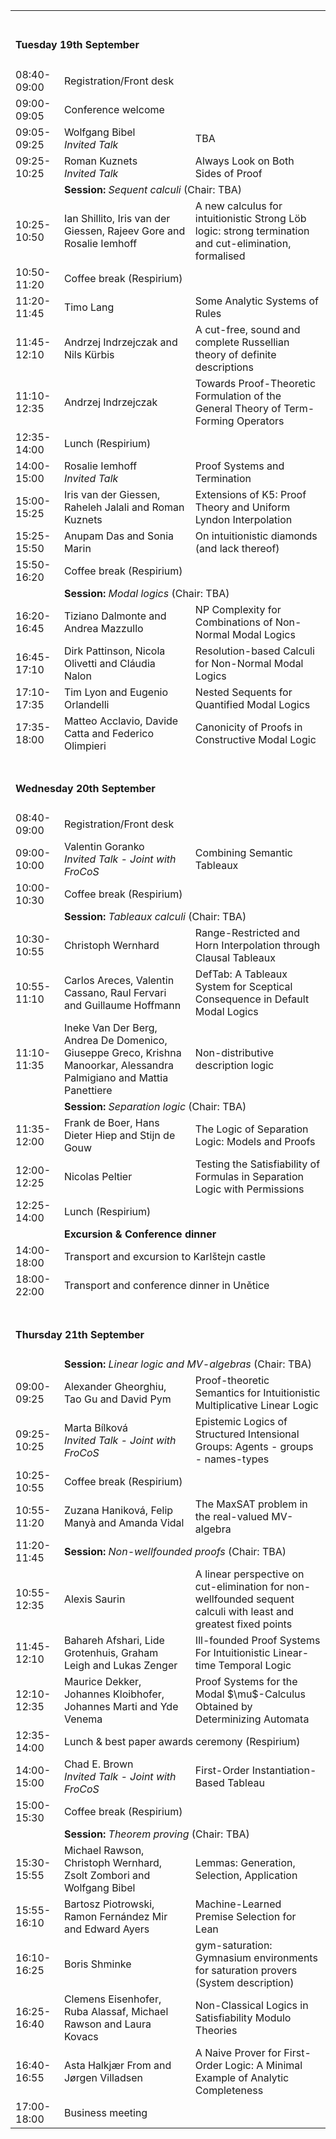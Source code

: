 
<table>
  <tbody>
  
  <tr>
    <td colspan="3"><span> <br><h4>Tuesday 19th September</h4></span></td>
  </tr>
  <tr>
     <td><span class="ptime">08:40-09:00</span></td>
     <td colspan="2"><span class="pevent">Registration/Front desk</span></td>
  </tr>
  
  <tr>
     <td><span class="ptime">09:00-09:05</span></td>
     <td colspan="2"><span class="pevent">Conference welcome</span></td>
  </tr>

  <tr>
     <td><span class="ptime">09:05-09:25</span></td>
    <td><span class="pauthors">Wolfgang Bibel <br/><i>Invited Talk</i></span></td>
     <td><span class="ptitle">TBA</span></td>
  </tr> 
  <tr><td><span class="ptime">09:25-10:25</span></td>
     <td><span class="pauthors">Roman Kuznets <br/><i>Invited Talk</i></span></td>
     <td><span class="ptitle"> Always Look on Both Sides of Proof</span></td>
  </tr>
  <tr>
    <td ></td>
    <td  colspan="2"><b>Session:</b> <i>Sequent calculi</i> (Chair: TBA)</td>
  </tr>
  <tr><td><span class="ptime">10:25-10:50</span></td>
    <td><span class="pauthors">Ian Shillito, Iris van der Giessen, Rajeev Gore and Rosalie Iemhoff</span></td>
     <td><span class="ptitle"> A new calculus for intuitionistic Strong Löb logic: strong termination and cut-elimination, formalised</span></td>
  </tr>
  <tr>
     <td><span class="ptime">10:50-11:20</span></td>
     <td colspan="2"><span class="pevent">Coffee break (Respirium)</span></td>
  </tr>
  <tr>
     <td><span class="ptime">11:20-11:45</span></td>
     <td><span class="pauthors">Timo Lang</span></td>
     <td><span class="ptitle">Some Analytic Systems of Rules</span></td>
  </tr>
  <tr>
     <td><span class="ptime">11:45-12:10</span></td>
     <td><span class="pauthors">Andrzej Indrzejczak and Nils Kürbis</span></td>
     <td><span class="ptitle">A cut-free, sound and complete Russellian theory of definite descriptions</span></td>
  </tr>
  <tr>
     <td><span class="ptime">11:10-12:35</span></td>
     <td><span class="pauthors">Andrzej Indrzejczak</span></td>
     <td><span class="ptitle">Towards Proof-Theoretic Formulation of the General Theory of Term-Forming Operators</span></td>
  </tr>
  <tr>
     <td><span class="ptime">12:35-14:00</span></td>
     <td colspan="2"><span class="pevent">Lunch (Respirium)</span></td>
  </tr>
  <tr>
     <td><span class="ptime">14:00-15:00</span></td>
     <td><span class="pauthors">Rosalie Iemhoff <br/><i>Invited Talk</i></span></td>
     <td><span class="ptitle">Proof Systems and Termination</span></td>
  </tr>
  <tr>
     <td><span class="ptime">15:00-15:25</span></td>
     <td><span class="pauthors">Iris van der Giessen, Raheleh Jalali and Roman Kuznets</span></td>
     <td><span class="ptitle">Extensions of K5: Proof Theory and Uniform Lyndon Interpolation</span></td>
  </tr>
  <tr>
     <td><span class="ptime">15:25-15:50</span></td>
     <td><span class="pauthors">Anupam Das and Sonia Marin</span></td>
     <td><span class="ptitle">On intuitionistic diamonds (and lack thereof)</span></td>
  </tr>
  <tr>
     <td><span class="ptime">15:50-16:20</span></td>
     <td colspan="2"><span class="pevent">Coffee break (Respirium)</span></td>
  </tr>
  <tr>
    <td ></td>
    <td  colspan="2"><b>Session:</b> <i>Modal logics</i> (Chair: TBA)</td>
  </tr>
  <tr>
     <td><span class="ptime">16:20-16:45</span></td>
     <td><span class="pauthors">Tiziano Dalmonte and Andrea Mazzullo</span></td>
     <td><span class="ptitle">NP Complexity for Combinations of Non-Normal Modal Logics</span></td>
  </tr>
  <tr>
     <td><span class="ptime">16:45-17:10</span></td>
     <td><span class="pauthors">Dirk Pattinson, Nicola Olivetti and Cláudia Nalon</span></td>
     <td><span class="ptitle">Resolution-based Calculi for Non-Normal Modal Logics</span></td>
  </tr>
  <tr>
     <td><span class="ptime">17:10-17:35</span></td>
     <td><span class="pauthors">Tim Lyon and Eugenio Orlandelli</span></td>
     <td><span class="ptitle">Nested Sequents for Quantified Modal Logics</span></td>
  </tr>
  <tr>
     <td><span class="ptime">17:35-18:00</span></td>
     <td><span class="pauthors">Matteo Acclavio, Davide Catta and Federico Olimpieri</span></td>
     <td><span class="ptitle">Canonicity of Proofs in Constructive Modal Logic</span></td>
  </tr>

  <tr>
    <td colspan="3"><span> <br><h4>Wednesday 20th September</h4></span></td>
  </tr>
  <tr>
     <td><span class="ptime">08:40-09:00</span></td>
     <td colspan="2"><span class="pevent">Registration/Front desk</span></td>
  </tr>
  <tr>
     <td><span class="ptime">09:00-10:00</span></td>
     <td><span class="pauthors">Valentin Goranko <br/><i>Invited Talk - Joint with FroCoS</i></span></td>
     <td><span class="ptitle"> Combining Semantic Tableaux</span></td>
  </tr>
  <tr>
     <td><span class="ptime">10:00-10:30</span></td>
     <td colspan="2"><span class="pevent">Coffee break (Respirium)</span></td>
  </tr>
  <tr>
    <td ></td>
    <td  colspan="2"><b>Session:</b> <i>Tableaux calculi</i> (Chair: TBA)</td>
  </tr>
  <tr>
     <td><span class="ptime">10:30-10:55</span></td>
     <td><span class="pauthors">Christoph Wernhard</span></td>
     <td><span class="ptitle">Range-Restricted and Horn Interpolation through Clausal Tableaux</span></td>
  </tr>
  <tr>
     <td><span class="ptime">10:55-11:10</span></td>
     <td><span class="pauthors">Carlos Areces, Valentin Cassano, Raul Fervari and Guillaume Hoffmann</span></td>
     <td><span class="ptitle">DefTab: A Tableaux System for Sceptical Consequence in Default Modal Logics</span></td>
  </tr>
  <tr>
     <td><span class="ptime">11:10-11:35</span></td>
     <td><span class="pauthors">Ineke Van Der Berg, Andrea De Domenico, Giuseppe Greco, Krishna Manoorkar, Alessandra Palmigiano and Mattia Panettiere</span></td>
     <td><span class="ptitle">Non-distributive description logic</span></td>
  </tr>
  <tr>
    <td ></td>
    <td  colspan="2"><b>Session:</b> <i>Separation logic</i> (Chair: TBA)</td>
  </tr>
  <tr>
<!--    <td  colspan="2"><b>Session:</b> <i>Separation logics</i> (Chair: TBA)</td> -->
     <td><span class="ptime">11:35-12:00</span></td>
     <td><span class="pauthors">Frank de Boer, Hans Dieter Hiep and Stijn de Gouw</span></td>
     <td><span class="ptitle">The Logic of Separation Logic: Models and Proofs</span></td>
  </tr>
  <tr>
     <td><span class="ptime">12:00-12:25</span></td>
     <td><span class="pauthors">Nicolas Peltier</span></td>
     <td><span class="ptitle">Testing the Satisfiability of Formulas in Separation Logic with Permissions</span></td>
  </tr>
  <tr>
     <td><span class="ptime">12:25-14:00</span></td>
     <td colspan="2"><span class="pevent">Lunch (Respirium)</span></td>
  </tr>
  <tr>
    <td ></td>
    <td  colspan="2"><b>Excursion &amp; Conference dinner</b></td>
  </tr>
  <tr>
     <td><span class="ptime">14:00-18:00</span></td>
     <td colspan="2"><span class="ptitle">Transport and excursion to Karlštejn castle</span></td>
  </tr>
  <tr>
     <td><span class="ptime">18:00-22:00</span></td>
     <td colspan="2"><span class="ptitle">Transport and conference dinner in Unětice</span></td>
  </tr>
  

  <tr>
    <td colspan="3"><span> <br><h4>Thursday 21th September</h4></span></td>
  </tr>
  <tr>
    <td ></td>
    <td  colspan="2"><b>Session:</b> <i>Linear logic and MV-algebras</i> (Chair: TBA)</td>
  </tr>
  <tr>
     <td><span class="ptime">09:00-09:25</span></td>
     <td><span class="pauthors">Alexander Gheorghiu, Tao Gu and David Pym</span></td>
     <td><span class="ptitle">Proof-theoretic Semantics for Intuitionistic Multiplicative Linear Logic</span></td>
  </tr>
  <tr>
     <td><span class="ptime">09:25-10:25</span></td>
     <td><span class="pauthors">Marta Bílková <br/><i>Invited Talk - Joint with FroCoS</i></span></td>
     <td><span class="ptitle">Epistemic Logics of Structured Intensional Groups: Agents - groups - names-types</span></td>
  </tr>
  <tr>
     <td><span class="ptime">10:25-10:55</span></td>
     <td colspan="2"><span class="pevent">Coffee break (Respirium)</span></td>
  </tr>
  <tr>
     <td><span class="ptime">10:55-11:20</span></td>
     <td><span class="pauthors">Zuzana Haniková, Felip Manyà and Amanda Vidal</span></td>
     <td><span class="ptitle">The MaxSAT problem in the real-valued MV-algebra</span></td>
  <tr>
     <td><span class="ptime">11:20-11:45</span></td>
    <td  colspan="2"><b>Session:</b> <i>Non-wellfounded proofs</i> (Chair: TBA)</td>
  </tr>
  <tr>
     <td><span class="ptime">10:55-12:35</span></td>
     <td><span class="pauthors">Alexis Saurin</span></td>
     <td><span class="ptitle">A linear perspective on cut-elimination for non-wellfounded sequent calculi with least and greatest fixed points</span></td>
  </tr>
  <tr>
     <td><span class="ptime">11:45-12:10</span></td>
     <td><span class="pauthors">Bahareh Afshari, Lide Grotenhuis, Graham Leigh and Lukas Zenger</span></td>
     <td><span class="ptitle">Ill-founded Proof Systems For Intuitionistic Linear-time Temporal Logic</span></td>
  </tr>
  <tr>
     <td><span class="ptime">12:10-12:35</span></td>
     <td><span class="pauthors">Maurice Dekker, Johannes Kloibhofer, Johannes Marti and Yde Venema</span></td>
     <td><span class="ptitle">Proof Systems for the Modal $\mu$-Calculus Obtained by Determinizing Automata</span></td>
  </tr>
  <tr>
     <td><span class="ptime">12:35-14:00</span></td>
     <td colspan="2"><span class="pevent">Lunch &amp; best paper awards ceremony (Respirium) </span></td>
  </tr>
  <tr>
     <td><span class="ptime">14:00-15:00</span></td>
     <td><span class="pauthors">Chad E. Brown <br/><i>Invited Talk - Joint with FroCoS</i></span></td>
     <td><span class="ptitle"> First-Order Instantiation-Based Tableau</span></td>
  </tr>
  <tr>
     <td><span class="ptime">15:00-15:30</span></td>
     <td colspan="2"><span class="pevent">Coffee break (Respirium)</span></td>
  </tr>
  <tr>
    <td ></td>
    <td  colspan="2"><b>Session:</b> <i>Theorem proving</i> (Chair: TBA)</td>
  </tr>
  <tr>
     <td><span class="ptime">15:30-15:55</span></td>
     <td><span class="pauthors">Michael Rawson, Christoph Wernhard, Zsolt Zombori and Wolfgang Bibel</span></td>
     <td><span class="ptitle">Lemmas: Generation, Selection, Application</span></td>
  </tr>
  <tr>
     <td><span class="ptime">15:55-16:10</span></td>
     <td><span class="pauthors">Bartosz Piotrowski, Ramon Fernández Mir and Edward Ayers</span></td>
     <td><span class="ptitle">Machine-Learned Premise Selection for Lean</span></td>
  </tr>
  <tr>
     <td><span class="ptime">16:10-16:25</span></td>
     <td><span class="pauthors">Boris Shminke</span></td>
     <td><span class="ptitle">gym-saturation: Gymnasium environments for saturation provers (System description)</span></td>
  </tr>
  <tr>
     <td><span class="ptime">16:25-16:40</span></td>
     <td><span class="pauthors">Clemens Eisenhofer, Ruba Alassaf, Michael Rawson and Laura Kovacs</span></td>
     <td><span class="ptitle">Non-Classical Logics in Satisfiability Modulo Theories</span></td>
  </tr>
  <tr>
     <td><span class="ptime">16:40-16:55</span></td>
     <td><span class="pauthors">Asta Halkjær From and Jørgen Villadsen</span></td>
     <td><span class="ptitle">A Naive Prover for First-Order Logic: A Minimal Example of Analytic Completeness</span></td>
  </tr>
  <tr>
     <td><span class="ptime">17:00-18:00</span></td>
     <td colspan="2"><span class="pevent">Business meeting</span></td>
  </tr>


  </tbody>
</table>


